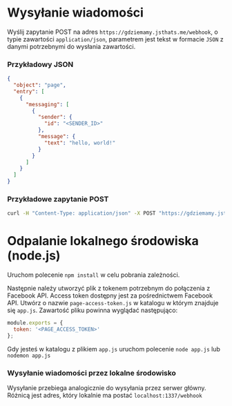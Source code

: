 # Wysyłanie wiadomości

Wyślij zapytanie POST na adres `https://gdziemamy.jsthats.me/webhook`, o typie zawartości `application/json`, parametrem jest tekst w formacie `JSON` z danymi potrzebnymi do wysłania zawartości.

### Przykładowy JSON

```json
{
  "object": "page",
  "entry": [
    {
      "messaging": [
        {
          "sender": {
            "id": "<SENDER_ID>"
          },
          "message": {
            "text": "hello, world!"
          }
        }
      ]
    }
  ]
}
```

### Przykładowe zapytanie POST

```bash
curl -H "Content-Type: application/json" -X POST "https://gdziemamy.jsthats.me/webhook" -d '{"object":"page","entry": [{"messaging": [{"sender":{"id":"<SENDER_ID>"},"message":{"text":"hello, world!"}}]}]}'
```

# Odpalanie lokalnego środowiska (node.js)

Uruchom polecenie `npm install` w celu pobrania zależności.

Następnie należy utworzyć plik z tokenem potrzebnym do połączenia z Facebook API. Access token dostępny jest za pośrednictwem Facebook API. Utwórz o nazwie `page-access-token.js` w katalogu w którym znajduje się `app.js`. Zawartość pliku powinna wyglądać następująco:

```javascript
module.exports = {
  token: '<PAGE_ACCESS_TOKEN>'
};
```

Gdy jesteś w katalogu z plikiem `app.js` uruchom polecenie `node app.js` lub `nodemon app.js`

### Wysyłanie wiadomości przez lokalne środowisko

Wysyłanie przebiega analogicznie do wysyłania przez serwer główny. Różnicą jest adres, który lokalnie ma postać `localhost:1337/webhook`
